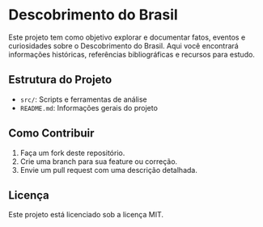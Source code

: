 # Descobrimento do Brasil

Este projeto tem como objetivo explorar e documentar fatos, eventos e curiosidades sobre o Descobrimento do Brasil. Aqui você encontrará informações históricas, referências bibliográficas e recursos para estudo.

## Estrutura do Projeto

- `src/`: Scripts e ferramentas de análise
- `README.md`: Informações gerais do projeto

## Como Contribuir

1. Faça um fork deste repositório.
2. Crie uma branch para sua feature ou correção.
3. Envie um pull request com uma descrição detalhada.

## Licença

Este projeto está licenciado sob a licença MIT.
